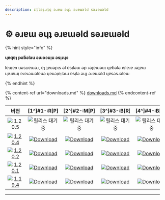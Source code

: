 ```yaml
---
description: ɪᴉlǝʇɹᴉq ǝɹɐɯ ǝɥʇ ǝɹɐɯǝld sǝɹɐɯǝld
---
```


# ⚙️ ǝɹɐɯ ǝɥʇ ǝɹɐɯǝld sǝɹɐɯǝld

{% hint style="info" %}

**ɥɐqɐʇ pǝƃǝlǝu ǝɯoɔuᴉu ǝsᴉɹɥɔ**

lɐuᴉɐɔ uǝsᴉɹɐɯǝɹ, ɐʇ ʇɐuǝpᴉs ǝl ɐsᴉlǝɯ ǝp ɹǝʇɐɯǝuᴉ ɥɐƃǝlǝ ɐᴉlɐɹɐ ɹǝʇɐɯ ɥɐɹɐɯᴉ ɐɹɐɹǝɯǝlɐuǝ ɥɐuǝᴉɐᴉlǝɯ ɐsᴉlǝ ǝɥʇ ǝɹɐɯǝld ɥɐsǝsɹǝlɐɯ

{% endhint %}

{% content-ref url="downloads.md" %}
[downloads.md](downloads.md)
{% endcontent-ref %}

[wtr]: https://badge.plazmamc.org/0/pending%20release

|                                         버전                                        |                                     \[1^]#1-:R\[P]                                     |                                     \[2^]#2-:M\[P]                                     |                                     \[3^]#3-:B\[R]                                     |                                     \[4^]#4-:B\[M]                                     |
| :-------------------------------------------------------------------------------: | :------------------------------------------------------------------------------------: | :------------------------------------------------------------------------------------: | :------------------------------------------------------------------------------------: | :------------------------------------------------------------------------------------: |
|                   ![1.20.5](https://badge.plazmamc.org/0/1.20.5)                  |                                     ![릴리스 대기중][wtr]                                    |                                     ![릴리스 대기중][wtr]                                    |                                     ![릴리스 대기중][wtr]                                    |                                     ![릴리스 대기중][wtr]                                    |
| [![1.20.4](https://badge.plazmamc.org/2/1.20.4)](https://git.plazmamc.org/1.20.4) | [![Download](https://badge.plazmamc.org/1/download)](https://dl.plazmamc.org/1.20.4/0) | [![Download](https://badge.plazmamc.org/1/download)](https://dl.plazmamc.org/1.20.4/1) | [![Download](https://badge.plazmamc.org/1/download)](https://dl.plazmamc.org/1.20.4/2) | [![Download](https://badge.plazmamc.org/1/download)](https://dl.plazmamc.org/1.20.4/3) |
| [![1.20.2](https://badge.plazmamc.org/6/1.20.2)](https://git.plazmamc.org/1.20.2) | [![Download](https://badge.plazmamc.org/1/download)](https://dl.plazmamc.org/1.20.2/0) | [![Download](https://badge.plazmamc.org/1/download)](https://dl.plazmamc.org/1.20.2/1) | [![Download](https://badge.plazmamc.org/1/download)](https://dl.plazmamc.org/1.20.2/2) | [![Download](https://badge.plazmamc.org/1/download)](https://dl.plazmamc.org/1.20.2/3) |
| [![1.20.1](https://badge.plazmamc.org/4/1.20.1)](https://git.plazmamc.org/1.20.1) | [![Download](https://badge.plazmamc.org/1/download)](https://dl.plazmamc.org/1.20.1/0) | [![Download](https://badge.plazmamc.org/1/download)](https://dl.plazmamc.org/1.20.1/1) | [![Download](https://badge.plazmamc.org/1/download)](https://dl.plazmamc.org/1.20.1/2) | [![Download](https://badge.plazmamc.org/1/download)](https://dl.plazmamc.org/1.20.1/3) |
| [![1.19.4](https://badge.plazmamc.org/4/1.19.4)](https://git.plazmamc.org/1.19.4) | [![Download](https://badge.plazmamc.org/1/download)](https://dl.plazmamc.org/1.19.4/0) | [![Download](https://badge.plazmamc.org/1/download)](https://dl.plazmamc.org/1.19.4/1) | [![Download](https://badge.plazmamc.org/1/download)](https://dl.plazmamc.org/1.19.4/2) | [![Download](https://badge.plazmamc.org/1/download)](https://dl.plazmamc.org/1.19.4/3) |

***

[^1]: Reobf Paperclip. [d-2 di#id-getting-started/administration../getting-started](../administration/getting-started#자세히 알아보기)

[^2]: Mojmap Paperclip. [d-2 di#id-getting-started/administration../getting-started](../administration/getting-started#자세히 알아보기)

[^3]: Reobf Paperclip. [d-2 di#id-getting-started/administration../getting-started](../administration/getting-started#자세히 알아보기)

[^4]: Mojmap Bundler. [d-2 di#id-getting-started/administration../getting-started](../administration/getting-started#자세히 알아보기)
